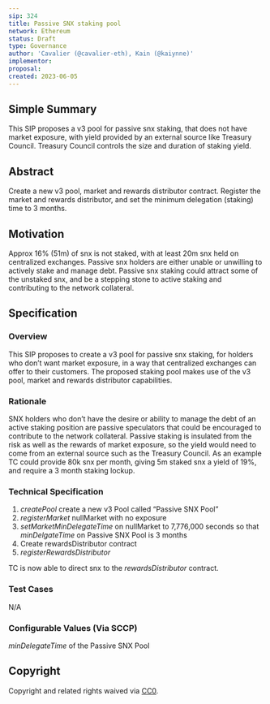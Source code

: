 ```yaml
---
sip: 324
title: Passive SNX staking pool
network: Ethereum
status: Draft
type: Governance
author: 'Cavalier (@cavalier-eth), Kain (@kaiynne)'
implementor: 
proposal: 
created: 2023-06-05
---
```


<!--You can leave these HTML comments in your merged SIP and delete the visible duplicate text guides, they will not appear and may be helpful to refer to if you edit it again. This is the suggested template for new SIPs. Note that an SIP number will be assigned by an editor. When opening a pull request to submit your SIP, please use an abbreviated title in the filename, `sip-draft_title_abbrev.md`. The title should be 44 characters or less.-->

## Simple Summary

<!--"If you can't explain it simply, you don't understand it well enough." Simply describe the outcome the proposed changes intends to achieve. This should be non-technical and accessible to a casual community member.-->

This SIP proposes a v3 pool for passive snx staking, that does not have market exposure, with yield provided by an external source like Treasury Council. Treasury Council controls the size and duration of staking yield.

## Abstract

<!--A short (~200 word) description of the proposed change, the abstract should clearly describe the proposed change. This is what *will* be done if the SIP is implemented, not *why* it should be done or *how* it will be done. If the SIP proposes deploying a new contract, write, "we propose to deploy a new contract that will do x".-->

Create a new v3 pool, market and rewards distributor contract. Register the market and rewards distributor, and set the minimum delegation (staking) time to 3 months.

## Motivation

<!--This is the problem statement. This is the *why* of the SIP. It should clearly explain *why* the current state of the protocol is inadequate.  It is critical that you explain *why* the change is needed, if the SIP proposes changing how something is calculated, you must address *why* the current calculation is inaccurate or wrong. This is not the place to describe how the SIP will address the issue!-->

Approx 16% (51m) of snx is not staked, with at least 20m snx held on centralized exchanges. Passive snx holders are either unable or unwilling to actively stake and manage debt. Passive snx staking could attract some of the unstaked snx, and be a stepping stone to active staking and contributing to the network collateral.

## Specification

<!--The specification should describe the syntax and semantics of any new feature, there are five sections
1. Overview
2. Rationale
3. Technical Specification
4. Test Cases
5. Configurable Values
-->

### Overview

<!--This is a high level overview of *how* the SIP will solve the problem. The overview should clearly describe how the new feature will be implemented.-->

This SIP proposes to create a v3 pool for passive snx staking, for holders who don’t want market exposure, in a way that centralized exchanges can offer to their customers. The proposed staking pool makes use of the v3 pool, market and rewards distributor capabilities.

### Rationale

<!--This is where you explain the reasoning behind how you propose to solve the problem. Why did you propose to implement the change in this way, what were the considerations and trade-offs. The rationale fleshes out what motivated the design and why particular design decisions were made. It should describe alternate designs that were considered and related work. The rationale may also provide evidence of consensus within the community, and should discuss important objections or concerns raised during discussion.-->

SNX holders who don’t have the desire or ability to manage the debt of an active staking position are passive speculators that could be encouraged to contribute to the network collateral. Passive staking is insulated from the risk as well as the rewards of market exposure, so the yield would need to come from an external source such as the Treasury Council.  As an example TC could provide 80k snx per month, giving 5m staked snx a yield of 19%, and require a 3 month staking lockup.

### Technical Specification

<!--The technical specification should outline the public API of the changes proposed. That is, changes to any of the interfaces Synthetix currently exposes or the creations of new ones.-->

1. *createPool* create a new v3 Pool called “Passive SNX Pool”
2. *registerMarket* nullMarket with no exposure
3. *setMarketMinDelegateTime* on nullMarket to 7,776,000 seconds so that *minDelgateTime* on Passive SNX Pool is 3 months
4. Create rewardsDistributor contract
5. *registerRewardsDistributor* 

TC is now able to direct snx to the *rewardsDistributor* contract.

### Test Cases

<!--Test cases for an implementation are mandatory for SIPs but can be included with the implementation..-->

N/A

### Configurable Values (Via SCCP)

<!--Please list all values configurable via SCCP under this implementation.-->

_minDelegateTime_ of the Passive SNX Pool

## Copyright

Copyright and related rights waived via [CC0](https://creativecommons.org/publicdomain/zero/1.0/).
